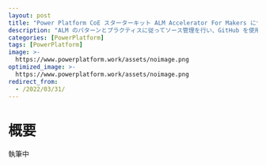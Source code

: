 ```yaml
---
layout: post
title: "Power Platform CoE スターターキット ALM Accelerator For Makers について"
description: "ALM のパターンとプラクティスに従ってソース管理を行い、GitHub を使用してソリューションを開発環境からテスト環境と運用環境に移動することができます"
categories: [PowerPlatform]
tags: [PowerPlatform]
image: >-
  https://www.powerplatform.work/assets/noimage.png
optimized_image: >-
  https://www.powerplatform.work/assets/noimage.png
redirect_from:
  - /2022/03/31/
---
```


#  概要

執筆中

